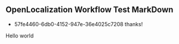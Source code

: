 ## OpenLocalization Workflow Test MarkDown
* 57fe4460-6db0-4152-947e-36e4025c7208 
thanks!

Hello world